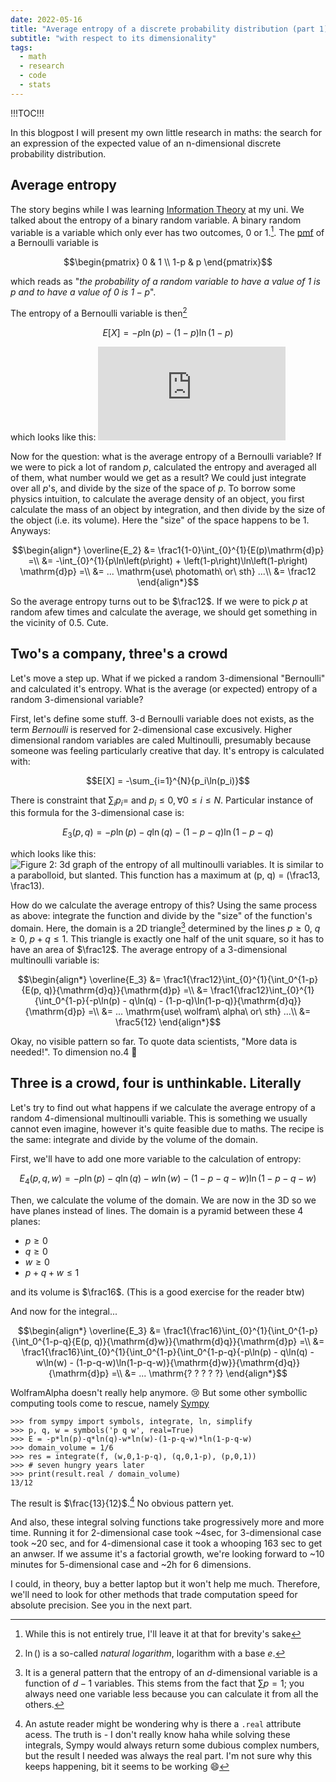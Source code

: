 ```yaml
---
date: 2022-05-16
title: "Average entropy of a discrete probability distribution (part 1)"
subtitle: "with respect to its dimensionality"
tags:
  - math
  - research
  - code
  - stats
---
```

!!!TOC!!!

In this blogpost I will present my own little research in maths: the search for an expression of the expected value of an n-dimensional discrete probability distribution.

## Average entropy

The story begins while I was learning [Information Theory](https://www.fer.unizg.hr/en/course/infthe_a) at my uni. We talked about the entropy of a binary random variable. A binary random variable is a variable which only ever has two outcomes, 0 or 1.[^bin]. The [pmf](https://en.wikipedia.org/wiki/Probability_mass_function) of a Bernoulli variable is
```math
\begin{pmatrix}
0 & 1   \\
1-p & p
\end{pmatrix}
```
which reads as "_the probability of a random variable to have a value of 1 is $`p`$ and to have a value of 0 is $`1-p`$_".

The entropy of a Bernoulli variable is then[^ln]
```math
E\left[X\right] = -p\ln\left(p\right) - \left(1-p\right)\ln\left(1-p\right)
```
which looks like this:
![Figure 1: The entropy of a Bernoulli random variable with respect to the probability parameter $`p`$. It resembles a parabola as it's symmetric around $`p=\frac12`$. ](https://rechneronline.de/function-graphs/graph.php?a0=2&a1=-x%2Aln%28x%29-%281-x%29%2Aln%281-x%29&a2=&a3=&a4=1&a5=4&a6=8&a7=1&a8=1&a9=1&b0=500&b1=500&b2=0&b3=1&b4=0&b5=1&b6=10&b7=10&b8=0&b9=0&c0=3&c1=0&c2=1&c3=1&c4=1&c5=1&c6=1&c7=0&c8=0&c9=0&d0=1&d1=20&d2=20&d3=0&d4=&d5=&d6=&d7=&d8=&d9=&e0=&e1=&e2=&e3=&e4=14&e5=14&e6=13&e7=12&e8=0&e9=0&f0=0&f1=1&f2=1&f3=0&f4=0&f5=&f6=&f7=&f8=&f9=&g0=&g1=1&g2=1&g3=0&g4=0&g5=0&g6=Y&g7=ffffff&g8=a0b0c0&g9=6080a0&h0=1&h1=&h2=&h3=&h4=0&z)

Now for the question: what is the average entropy of a Bernoulli variable? If we were to pick a lot of random $`p`$, calculated the entropy and averaged all of them, what number would we get as a result?
We could just integrate over all $`p`$'s, and divide by the size of the space of $`p`$. To borrow some physics intuition, to calculate the average density of an object, you first calculate the mass of an object by integration, and then divide by the size of the object (i.e. its volume). Here the "size" of the space happens to be $`1`$. Anyways:

```math
\begin{align*}
\overline{E_2}  &= \frac1{1-0}\int_{0}^{1}{E(p)\mathrm{d}p} =\\
                &= -\int_{0}^{1}{p\ln\left(p\right) + \left(1-p\right)\ln\left(1-p\right) \mathrm{d}p} =\\
                &= ... \mathrm{use\ photomath\ or\ sth} ...\\
                &= \frac12
\end{align*}
```
So the average entropy turns out to be $`\frac12`$. If we were to pick $`p`$ at random afew times and calculate the average, we should get something in the vicinity of $`0.5`$. Cute.

## Two's a company, three's a crowd

Let's move a step up. What if we picked a random 3-dimensional "Bernoulli" and calculated it's entropy. What is the average (or expected) entropy of a random 3-dimensional variable?

First, let's define some stuff. 3-d Bernoulli variable does not exists, as the term _Bernoulli_ is reserved for 2-dimensional case excusively. Higher dimensional random variables are caled Multinoulli, presumably because someone was feeling particularly creative that day. It's entropy is calculated with:

```math
E[X] = -\sum_{i=1}^{N}{p_i\ln(p_i)}
```
There is constraint that $`\sum_i{p_i} = `$ and $`p_i \le 0, \forall 0 \le i \le N`$. Particular instance of this formula for the 3-dimensional case is:
```math
E_3(p, q) = -p\ln(p) - q\ln(q) - (1-p-q)\ln(1-p-q)
```
which looks like this:
![Figure 2: 3d graph of the entropy of all multinoulli variables. It is similar to a parabolloid, but slanted. This function has a maximum at $`(p, q) = (\frac13, \frac13)`$.](/images/3d_entropy.png)

How do we calculate the average entropy of this? Using the same process as above: integrate the function and divide by the "size" of the function's domain. Here, the domain is a 2D triangle[^domain] determined by the lines $`p \ge 0`$, $`q \ge 0`$, $`p+q \le 1`$. This triangle is exactly one half of the unit square, so it has to have an area of $`\frac12`$. The average entropy of a 3-dimensional multinoulli variable is:
```math
\begin{align*}
\overline{E_3}  &= \frac1{\frac12}\int_{0}^{1}{\int_0^{1-p}{E(p, q)}{\mathrm{d}q}}{\mathrm{d}p} =\\
                &= \frac1{\frac12}\int_{0}^{1}{\int_0^{1-p}{-p\ln(p) - q\ln(q) - (1-p-q)\ln(1-p-q)}{\mathrm{d}q}}{\mathrm{d}p} =\\
                &= ... \mathrm{use\ wolfram\ alpha\ or\ sth} ...\\
                &= \frac5{12}
\end{align*}
```

Okay, no visible pattern so far. To quote data scientists, "More data is needed!". To dimension no.4 :rocket:

## Three is a crowd, four is unthinkable. Literally

Let's try to find out what happens if we calculate the average entropy of a random 4-dimensional multinoulli variable. This is something we usually cannot even imagine, however it's quite feasible due to maths. The recipe is the same: integrate and divide by the volume of the domain.

First, we'll have to add one more variable to the calculation of entropy:
```math
E_4(p, q, w) = -p\ln(p) - q\ln(q) - w\ln(w) - (1-p-q-w)\ln(1-p-q-w)
```
Then, we calculate the volume of the domain. We are now in the 3D so we have planes instead of lines. The domain is a pyramid between these 4 planes:
- $`p \ge 0`$
- $`q \ge 0`$
- $`w \ge 0`$
- $`p+q+w \le 1`$

and its volume is $`\frac16`$. (This is a good exercise for the reader btw)

And now for the integral...
```math
\begin{align*}
\overline{E_3}  &= \frac1{\frac16}\int_{0}^{1}{\int_0^{1-p}{\int_0^{1-p-q}{E(p, q)}{\mathrm{d}w}}{\mathrm{d}q}}{\mathrm{d}p} =\\
                &= \frac1{\frac16}\int_{0}^{1}{\int_0^{1-p}{\int_0^{1-p-q}{-p\ln(p) - q\ln(q) - w\ln(w) - (1-p-q-w)\ln(1-p-q-w)}{\mathrm{d}w}}{\mathrm{d}q}}{\mathrm{d}p} =\\
                &= ... \mathrm{? ? ? ? ?}
\end{align*}
```
WolframAlpha doesn't really help anymore. :cry:
But some other symbollic computing tools come to rescue, namely [Sympy](https://www.sympy.org)
```pyshell
>>> from sympy import symbols, integrate, ln, simplify
>>> p, q, w = symbols('p q w', real=True)
>>> E = -p*ln(p)-q*ln(q)-w*ln(w)-(1-p-q-w)*ln(1-p-q-w)
>>> domain_volume = 1/6
>>> res = integrate(f, (w,0,1-p-q), (q,0,1-p), (p,0,1))
>>> # seven hungry years later
>>> print(result.real / domain_volume)
13/12
```

The result is $`\frac{13}{12}`$.[^complex] No obvious pattern yet.

And also, these integral solving functions take progressively more and more time. Running it for 2-dimensional case took ~4sec, for 3-dimensional case took ~20 sec, and for 4-dimensional case it took a whooping 163 sec to get an anwser. If we assume it's a factorial growth, we're looking forward to ~10 minutes for 5-dimensional case and ~2h for 6 dimensions.

I could, in theory, buy a better laptop but it won't help me much. Therefore, we'll need to look for other methods that trade computation speed for absolute precision. See you in the next part.


[^bin]: While this is not entirely true, I'll leave it at that for brevity's sake
[^ln]: $`\ln()`$ is a so-called _natural logarithm_, logarithm with a base $`e`$.[^ent]
[^ent]: Usually, the entropy is defined using $`\log_2()`$ and not $`\ln()`$. However, using base e will be beneficial for the end result :smile:. The only difference anyways is just the scaling factor of $`\ln(2)`$.
The volume of the domain is the easier part: it is now 
[^domain]: It is a general pattern that the entropy of an $`d`$-dimensional variable is a function of $`d-1`$ variables. This stems from the fact that $`\sum{p} = 1`$; you always need one variable less because you can calculate it from all the others.
[^complex]: An astute reader might be wondering why is there a `.real` attribute acess. The truth is - I don't really know haha while solving these integrals, Sympy would always return some dubious complex numbers, but the result I needed was always the real part. I'm not sure why this keeps happening, bit it seems to be working :smile:

